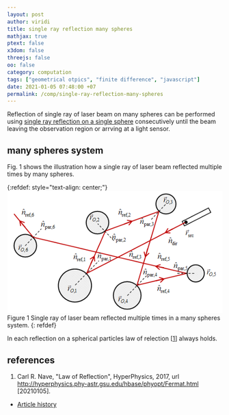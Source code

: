 ```yaml
---
layout: post
author: viridi
title: single ray reflection many spheres
mathjax: true
ptext: false
x3dom: false
threejs: false
oo: false
category: computation
tags: ["geometrical otpics", "finite difference", "javascript"]
date: 2021-01-05 07:48:00 +07
permalink: /comp/single-ray-reflection-many-spheres
---
```

Reflection of single ray of laser beam on many spheres can be performed using [single ray reflection on a single sphere](/comp/single-ray-reflection-sphere) consecutively until the beam leaving the observation region or arrving at a light sensor.


## many spheres system
Fig. <a name="#fig:srrms-many-spheres-system">1</a> shows the illustration how a single ray of laser beam reflected multiple times by many spheres.

{:refdef: style="text-align: center;"}
![..](/assets/img/comp/ray-reflected-many-spheres.png)
<br />
Figure <a name="fig:srrs-inc-ref-beam">1</a> Single ray of laser beam reflected multiple times in a many spheres system.
{: refdef}

In each reflection on a spherical particles law of relection [[1](#ref1)] always holds.


## references
1. <a name="ref1"></a>Carl R. Nave, "Law of Reflection", HyperPhysics, 2017, url <http://hyperphysics.phy-astr.gsu.edu/hbase/phyopt/Fermat.html> [20210105].

+ [Article history](https://github.com/butiran/butiran.github.io/commits/master/_posts/comp/2021-01-05-single-ray-reflection-many-spheres.md)
